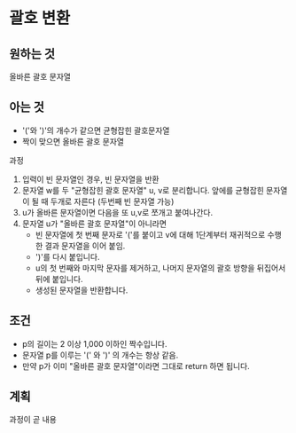 # 괄호 변환

## 원하는 것

올바른 괄호 문자열

## 아는 것

- '('와 ')'의 개수가 같으면 균형잡힌 괄호문자열
- 짝이 맞으면 올바른 괄호 문자열

과정

1. 입력이 빈 문자열인 경우, 빈 문자열을 반환
2. 문자열 w를 두 "균형잡힌 괄호 문자열" u, v로 분리합니다. 앞에를 균형잡힌 문자열이 될 때 두개로 자른다 (두번째 빈 문자열 가능)
3. u가 올바른 문자열이면 다음을 또 u,v로 쪼개고 붙여나간다.
4. 문자열 u가 "올바른 괄호 문자열"이 아니라면
    - 빈 문자열에 첫 번째 문자로 '('를 붙이고 v에 대해 1단계부터 재귀적으로 수행한 결과 문자열을 이어 붙임.
    - ')'를 다시 붙입니다.
    - u의 첫 번째와 마지막 문자를 제거하고, 나머지 문자열의 괄호 방향을 뒤집어서 뒤에 붙입니다. 
    - 생성된 문자열을 반환합니다.

## 조건

- p의 길이는 2 이상 1,000 이하인 짝수입니다.
- 문자열 p를 이루는 '(' 와 ')' 의 개수는 항상 같음.
- 만약 p가 이미 "올바른 괄호 문자열"이라면 그대로 return 하면 됩니다.

## 계획

과정이 곧 내용

